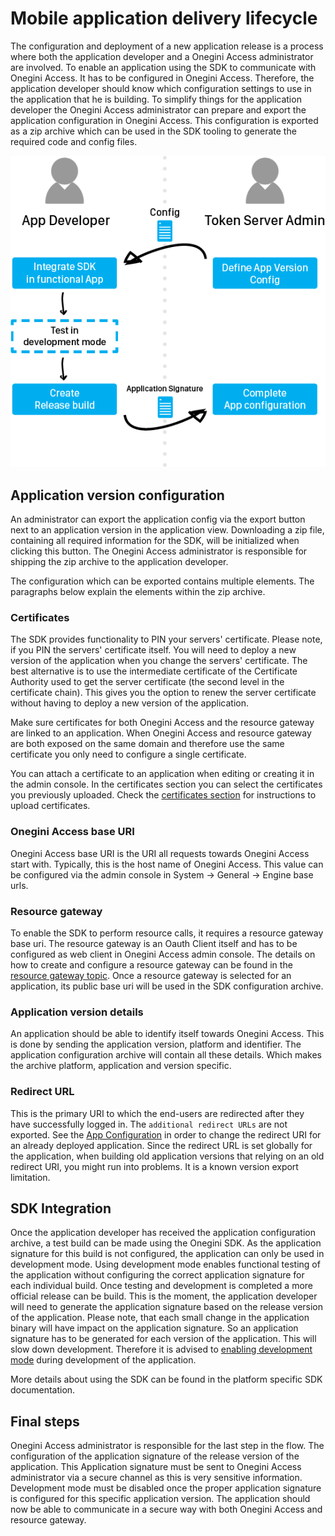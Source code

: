 # Mobile application delivery lifecycle

The configuration and deployment of a new application release is a process where both the application developer and a Onegini Access administrator are involved.
To enable an application using the SDK to communicate with Onegini Access. It has to be configured in Onegini Access. Therefore, the application developer
should know which configuration settings to use in the application that he is building. To simplify things for the application developer the Onegini Access
administrator can prepare and export the application configuration in Onegini Access. This configuration is exported as a zip archive which can be used in the
SDK tooling to generate the required code and config files.

![App delivery lifecycle flow](img/app-delivery-lifecycle-flow.png)

## Application version configuration

An administrator can export the application config via the export button next to an application version in the application view. Downloading a zip file,
containing all required information for the SDK, will be initialized when clicking this button. The Onegini Access administrator is responsible for shipping the
zip archive to the application developer.

The configuration which can be exported contains multiple elements. The paragraphs below explain the elements within the zip archive.

### Certificates

The SDK provides functionality to PIN your servers' certificate. Please note, if you PIN the servers' certificate itself. You will need to deploy a new version
of the application when you change the servers' certificate. The best alternative is to use the intermediate certificate of the Certificate Authority used to
get the server certificate (the second level in the certificate chain). This gives you the option to renew the server certificate without having to deploy a new
version of the application.

Make sure certificates for both Onegini Access and the resource gateway are linked to an application. When Onegini Access and resource gateway are both exposed
on the same domain and therefore use the same certificate you only need to configure a single certificate.

You can attach a certificate to an application when editing or creating it in the admin console. In the certificates section you can select the certificates you
previously uploaded. Check the [certificates section](../../../appendix/administration/oauth-config.md#certificates) for instructions to upload certificates.

### Onegini Access base URI

Onegini Access base URI is the URI all requests towards Onegini Access start with. Typically, this is the host name of Onegini Access. This value can be
configured via the admin console in System &rightarrow; General &rightarrow; Engine base urls.

### Resource gateway

To enable the SDK to perform resource calls, it requires a resource gateway base uri. The resource gateway is an Oauth Client itself and has to be configured as
web client in Onegini Access admin console. The details on how to create and configure a resource gateway can be found in
the [resource gateway topic](../../general-app-config/resource-gateway/resource-gateway.md). Once a resource gateway is selected for an application, its public
base uri will be used in the SDK configuration archive.

### Application version details

An application should be able to identify itself towards Onegini Access. This is done by sending the application version, platform and identifier. The
application configuration archive will contain all these details. Which makes the archive platform, application and version specific.

### Redirect URL

This is the primary URI to which the end-users are redirected after they have successfully logged in. The `additional redirect URLs` are not exported. See the [App Configuration](../app-configuration/app-configuration.md#creating-a-new-application) 
in order to change the redirect URI for an already deployed application. Since the redirect URL is set globally for the application, when building old application versions that relying on an old redirect URI, you might run into problems. It is a known version export limitation.

## SDK Integration

Once the application developer has received the application configuration archive, a test build can be made using the Onegini SDK. As the application signature
for this build is not configured, the application can only be used in development mode. Using development mode enables functional testing of the application
without configuring the correct application signature for each individual build. Once testing and development is completed a more official release can be build.
This is the moment, the application developer will need to generate the application signature based on the release version of the application. Please note, that
each small change in the application binary will have impact on the application signature. So an application signature has to be generated for each version of
the application. This will slow down development. Therefore it is advised
to [enabling development mode](../app-configuration/app-configuration.md#enabling-development-mode) during development of the application.

More details about using the SDK can be found in the platform specific SDK documentation.

## Final steps

Onegini Access administrator is responsible for the last step in the flow. The configuration of the application signature of the release version of the
application. This Application signature must be sent to Onegini Access administrator via a secure channel as this is very sensitive information. Development
mode must be disabled once the proper application signature is configured for this specific application version. The application should now be able to
communicate in a secure way with both Onegini Access and resource gateway.
